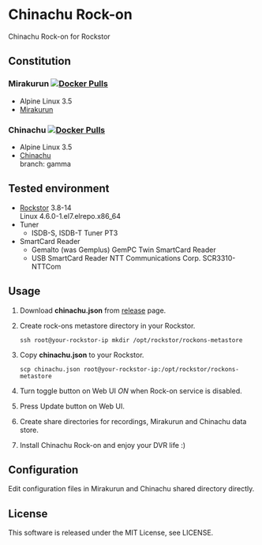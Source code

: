 # Chinachu Rock-on

Chinachu Rock-on for Rockstor

## Constitution
### Mirakurun [![Docker Pulls](https://img.shields.io/docker/pulls/mzyy94/mirakurun-recdvb-pt3.svg?maxAge=2592000&style=flat-square)](https://hub.docker.com/r/mzyy94/mirakurun-recdvb-pt3/)
- Alpine Linux 3.5
- [Mirakurun](https://github.com/kanreisa/Mirakurun)

### Chinachu [![Docker Pulls](https://img.shields.io/docker/pulls/mzyy94/chinachu-beta-mirakurun.svg?maxAge=2592000&style=flat-square)](https://hub.docker.com/r/mzyy94/chinachu-beta-mirakurun/)
- Alpine Linux 3.5
- [Chinachu](https://github.com/kanreisa/Chinachu)  
branch: gamma

## Tested environment
+ [Rockstor](http://rockstor.com/) 3.8-14  
Linux 4.6.0-1.el7.elrepo.x86_64
+ Tuner
  - ISDB-S, ISDB-T Tuner PT3
+ SmartCard Reader
  - Gemalto (was Gemplus) GemPC Twin SmartCard Reader
  - USB SmartCard Reader NTT Communications Corp. SCR3310-NTTCom

## Usage
1. Download **chinachu.json** from [release](https://github.com/mzyy94/Chinachu-rockon/releases) page.
2. Create rock-ons metastore directory in your Rockstor.

    `ssh root@your-rockstor-ip mkdir /opt/rockstor/rockons-metastore`

3. Copy **chinachu.json** to your Rockstor.

    `scp chinachu.json root@your-rockstor-ip:/opt/rockstor/rockons-metastore`

4. Turn toggle button on Web UI *ON* when Rock-on service is disabled.
5. Press Update button on Web UI.
6. Create share directories for recordings, Mirakurun and Chinachu data store.
7. Install Chinachu Rock-on and enjoy your DVR life :)

## Configuration
Edit configuration files in Mirakurun and Chinachu shared directory directly.

## License
This software is released under the MIT License, see LICENSE.
